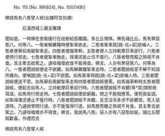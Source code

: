 ﻿　　No. 115 [No. 99(924), No. 100(149)]

佛說馬有八態譬人經(出雜阿含別譯)

　　　　后漢西域三藏支曜譯


聞如是。一時佛在舍衛國行在祇樹給孤獨園。多比丘僧俱。佛告諸比丘。馬有弊惡態八。何等八。一態者解羈韁時便掣車欲走。二態者駕車跳[跳-兆+梁]欲嚙人。三態者便舉前兩腳掣車走。四態者便蹋車軨。五態者便人立持軛摩莏車卻行。六態者便傍行邪走。七態者便掣車馳走。得濁泥抵止住不復行。八態者懸篼餒之熟視不肯食。其主牽去欲駕之。遽唅噏噬欲食不能得食。佛言。人亦有弊惡態八。何等為八。一態者聞說經便走不欲聽。如馬解羈韁掣車走時。二態者聞說經意不解不知語所趣向。便嗔跳[跳-兆+梁]不欲聞。如馬駕車時跳[跳-兆+梁]欲嚙人時。三態者聞說經便逆不受。如馬舉前兩腳掣車走時四態者聞說經便罵。如馬蹋車軨時五態者聞說經。便起去如馬人。立持軛摩莏車卻行時。六態者聞說經不肯聽[卑*頁]頭邪視耳語。如馬傍行邪走時。七態者聞說經便欲窮難。問之不能相應答。便死抵妄語。如馬得濁泥便止不復行時。八態者聞說經不肯聽。反念淫泆多求不欲聽受。死入惡道時。乃遽欲學問行道。亦不能復得行道。如馬懸篼餧之熟視不肯食。其主牽去欲駕之。乃遽唅噏噬亦不得食。佛言。我說馬八態。惡人亦有八惡態如是。諸比丘聞經歡喜。作禮而去

佛說馬有八態譬人經
